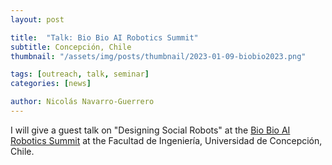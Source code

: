 ```yaml
---
layout: post

title:  "Talk: Bio Bio AI Robotics Summit"
subtitle: Concepción, Chile
thumbnail: "/assets/img/posts/thumbnail/2023-01-09-biobio2023.png"

tags: [outreach, talk, seminar]
categories: [news]

author: Nicolás Navarro-Guerrero
---
```


I will give a guest talk on "Designing Social Robots" at the <a href="https://sites.google.com/view/biobo-airobotics-summit" target="_blank">Bio Bio AI Robotics Summit</a> at the Facultad de Ingeniería, Universidad de Concepción, Chile.
<!--more-->


